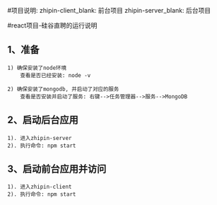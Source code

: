 ﻿#项目说明:
	zhipin-client_blank: 前台项目
	zhipin-server_blank: 后台项目
	

#react项目-硅谷直聘的运行说明


## 1、准备
	1) 确保安装了node环境
		查看是否已经安装: node -v
		
	2) 确保安装了mongodb, 并启动了对应的服务
		查看是否安装并启动了服务: 右键-->任务管理器-->服务-->MongoDB

## 2、启动后台应用
	1). 进入zhipin-server
	2). 执行命令: npm start

## 3、启动前台应用并访问
	1). 进入zhipin-client
	2). 执行命令: npm start


